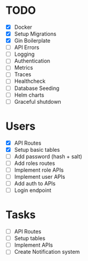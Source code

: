 # TODO
- [x] Docker
- [x] Setup Migrations
- [x] Gin Boilerplate
- [ ] API Errors
- [ ] Logging
- [ ] Authentication
- [ ] Metrics 
- [ ] Traces
- [ ] Healthcheck
- [ ] Database Seeding
- [ ] Helm charts
- [ ] Graceful shutdown

# Users
- [x] API Routes
- [x] Setup basic tables
- [ ] Add password (hash + salt)
- [ ] Add roles routes
- [ ] Implement role APIs
- [ ] Implement user APIs
- [ ] Add auth to APIs
- [ ] Login endpoint

# Tasks
- [ ] API Routes
- [ ] Setup tables
- [ ] Implement APIs
- [ ] Create Notification system
